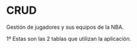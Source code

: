 # CRUD

Gestión de jugadores y sus equipos de la NBA.


1º Estas son las 2 tablas que utilizan la aplicación.
